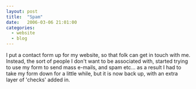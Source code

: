 ```yaml
---
layout: post
title:  "Spam"
date:   2006-03-06 21:01:00
categories:
  - website
  - blog
---
```


I put a contact form up for my website, so that folk can get in touch with me.
Instead, the sort of people I don't want to be associated with, started trying
to use my form to send mass e-mails, and spam etc… as a result I had to take my
form down for a little while, but it is now back up, with an extra layer of
'checks' added in.
